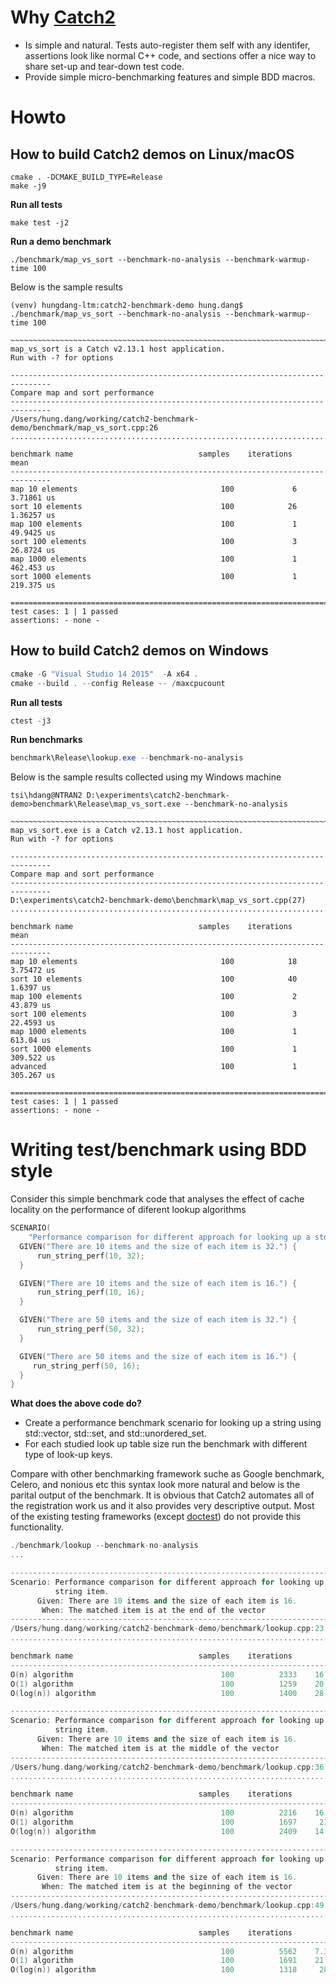 # Why [Catch2](https://github.com/catchorg/Catch2) #

* Is simple and natural. Tests auto-register them self with any identifer, assertions look like normal C++ code, and sections offer a nice way to share set-up and tear-down test code.
* Provide simple micro-benchmarking features and simple BDD macros.

# Howto #

## How to build Catch2 demos on Linux/macOS  ##

``` shell
cmake . -DCMAKE_BUILD_TYPE=Release
make -j9
```

**Run all tests**

``` shell
make test -j2
```

**Run a demo benchmark**

``` shell
./benchmark/map_vs_sort --benchmark-no-analysis --benchmark-warmup-time 100
```

Below is the sample results

``` text
(venv) hungdang-ltm:catch2-benchmark-demo hung.dang$ ./benchmark/map_vs_sort --benchmark-no-analysis --benchmark-warmup-time 100

~~~~~~~~~~~~~~~~~~~~~~~~~~~~~~~~~~~~~~~~~~~~~~~~~~~~~~~~~~~~~~~~~~~~~~~~~~~~~~~
map_vs_sort is a Catch v2.13.1 host application.
Run with -? for options

-------------------------------------------------------------------------------
Compare map and sort performance
-------------------------------------------------------------------------------
/Users/hung.dang/working/catch2-benchmark-demo/benchmark/map_vs_sort.cpp:26
...............................................................................

benchmark name                            samples    iterations          mean
-------------------------------------------------------------------------------
map 10 elements                                100             6    3.71861 us
sort 10 elements                               100            26    1.36257 us
map 100 elements                               100             1    49.9425 us
sort 100 elements                              100             3    26.8724 us
map 1000 elements                              100             1    462.453 us
sort 1000 elements                             100             1    219.375 us

===============================================================================
test cases: 1 | 1 passed
assertions: - none -
```

## How to build Catch2 demos on Windows  ##

``` powershell
cmake -G "Visual Studio 14 2015"  -A x64 .
cmake --build . --config Release -- /maxcpucount
```

**Run all tests**

``` powershell
ctest -j3
```

**Run benchmarks**

``` powershell
benchmark\Release\lookup.exe --benchmark-no-analysis
```

Below is the sample results collected using my Windows machine

``` text
tsi\hdang@NTRAN2 D:\experiments\catch2-benchmark-demo>benchmark\Release\map_vs_sort.exe --benchmark-no-analysis

~~~~~~~~~~~~~~~~~~~~~~~~~~~~~~~~~~~~~~~~~~~~~~~~~~~~~~~~~~~~~~~~~~~~~~~~~~~~~~~
map_vs_sort.exe is a Catch v2.13.1 host application.
Run with -? for options

-------------------------------------------------------------------------------
Compare map and sort performance
-------------------------------------------------------------------------------
D:\experiments\catch2-benchmark-demo\benchmark\map_vs_sort.cpp(27)
...............................................................................

benchmark name                            samples    iterations          mean
-------------------------------------------------------------------------------
map 10 elements                                100            18    3.75472 us
sort 10 elements                               100            40     1.6397 us
map 100 elements                               100             2     43.879 us
sort 100 elements                              100             3    22.4593 us
map 1000 elements                              100             1     613.04 us
sort 1000 elements                             100             1    309.522 us
advanced                                       100             1    305.267 us

===============================================================================
test cases: 1 | 1 passed
assertions: - none -

```

# Writing test/benchmark using BDD style #

Consider this simple benchmark code that analyses the effect of cache locality on the performance of diferent lookup algorithms

``` c++
SCENARIO(
    "Performance comparison for different approach for looking up a std::string item.") {
  GIVEN("There are 10 items and the size of each item is 32.") {
      run_string_perf(10, 32);
  }

  GIVEN("There are 10 items and the size of each item is 16.") {
      run_string_perf(10, 16);
  }

  GIVEN("There are 50 items and the size of each item is 32.") {
      run_string_perf(50, 32);
  }

  GIVEN("There are 50 items and the size of each item is 16.") {
     run_string_perf(50, 16);
  }
}
```

**What does the above code do?**

* Create a performance benchmark scenario for looking up a string using std::vector, std::set, and std::unordered_set.
* For each studied look up table size run the benchmark with different type of look-up keys.

Compare with other benchmarking framework suche as Google benchmark, Celero, and nonious etc this syntax look more natural and below is the parital output of the benchmark.
It is obvious that Catch2 automates all of the registration work us and it also provides very descriptive output. Most of the existing testing frameworks (except [doctest](https://github.com/onqtam/doctest)) do not
provide this functionality.

``` c++
./benchmark/lookup --benchmark-no-analysis
...

-------------------------------------------------------------------------------
Scenario: Performance comparison for different approach for looking up a std::
          string item.
      Given: There are 10 items and the size of each item is 16.
       When: The matched item is at the end of the vector
-------------------------------------------------------------------------------
/Users/hung.dang/working/catch2-benchmark-demo/benchmark/lookup.cpp:23
...............................................................................

benchmark name                            samples    iterations          mean
-------------------------------------------------------------------------------
O(n) algorithm                                 100          2333    16.9626 ns
O(1) algorithm                                 100          1259    20.6444 ns
O(log(n)) algorithm                            100          1400    28.5404 ns

-------------------------------------------------------------------------------
Scenario: Performance comparison for different approach for looking up a std::
          string item.
      Given: There are 10 items and the size of each item is 16.
       When: The matched item is at the middle of the vector
-------------------------------------------------------------------------------
/Users/hung.dang/working/catch2-benchmark-demo/benchmark/lookup.cpp:36
...............................................................................

benchmark name                            samples    iterations          mean
-------------------------------------------------------------------------------
O(n) algorithm                                 100          2216    16.6652 ns
O(1) algorithm                                 100          1697     21.426 ns
O(log(n)) algorithm                            100          2409    14.3842 ns

-------------------------------------------------------------------------------
Scenario: Performance comparison for different approach for looking up a std::
          string item.
      Given: There are 10 items and the size of each item is 16.
       When: The matched item is at the beginning of the vector
-------------------------------------------------------------------------------
/Users/hung.dang/working/catch2-benchmark-demo/benchmark/lookup.cpp:49
...............................................................................

benchmark name                            samples    iterations          mean
-------------------------------------------------------------------------------
O(n) algorithm                                 100          5562    7.32783 ns
O(1) algorithm                                 100          1691    21.4104 ns
O(log(n)) algorithm                            100          1318     28.365 ns
```
